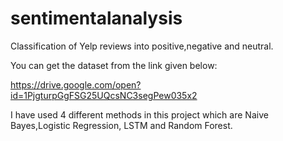 # sentimentalanalysis
Classification of Yelp reviews into positive,negative and neutral.

You can get the dataset from the link given below:

https://drive.google.com/open?id=1PjgturpGgFSG25UQcsNC3segPew035x2

I have used 4 different methods in this project which are Naive Bayes,Logistic Regression, LSTM and Random Forest.


